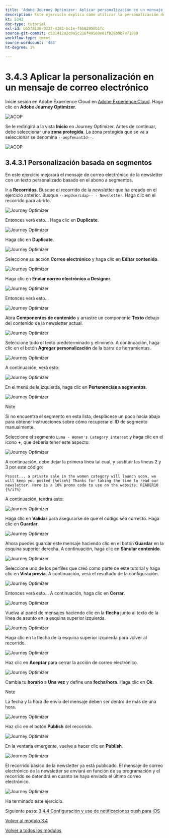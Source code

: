 ```yaml
---
title: 'Adobe Journey Optimizer: Aplicar personalización en un mensaje de correo electrónico'
description: Este ejercicio explica cómo utilizar la personalización de segmentos dentro de un contenido de correo electrónico
kt: 5342
doc-type: tutorial
exl-id: bb5f8130-0237-4381-bc1e-f6b62950b1fc
source-git-commit: c531412a2c0a5c216f49560e01fb26b9b7e71869
workflow-type: tm+mt
source-wordcount: '483'
ht-degree: 1%

---
```


# 3.4.3 Aplicar la personalización en un mensaje de correo electrónico

Inicie sesión en Adobe Experience Cloud en [Adobe Experience Cloud](https://experience.adobe.com). Haga clic en **Adobe Journey Optimizer**.

![ACOP](./../../../modules/ajo-b2c/module3.1/images/acophome.png)

Se le redirigirá a la vista **Inicio** en Journey Optimizer. Antes de continuar, debe seleccionar una **zona protegida**. La zona protegida que se va a seleccionar se denomina ``--aepTenantId--``.

![ACOP](./../../../modules/ajo-b2c/module3.1/images/acoptriglp.png)

## 3.4.3.1 Personalización basada en segmentos

En este ejercicio mejorará el mensaje de correo electrónico de la newsletter con un texto personalizado basado en el abono a segmentos.

Ir a **Recorridos**. Busque el recorrido de la newsletter que ha creado en el ejercicio anterior. Busque `--aepUserLdap-- - Newsletter`. Haga clic en el recorrido para abrirlo.

![Journey Optimizer](./images/sbp1.png)

Entonces verá esto... Haga clic en **Duplicate**.

![Journey Optimizer](./images/sbp2.png)

Haga clic en **Duplicate**.

![Journey Optimizer](./images/sbp3.png)

Seleccione su acción **Correo electrónico** y haga clic en **Editar contenido**.

![Journey Optimizer](./images/sbp3a.png)

Haga clic en **Enviar correo electrónico a Designer**.

![Journey Optimizer](./images/sbp4.png)

Entonces verá esto...

![Journey Optimizer](./images/sbp5.png)

Abra **Componentes de contenido** y arrastre un componente **Texto** debajo del contenido de la newsletter actual.

![Journey Optimizer](./images/sbp6.png)

Seleccione todo el texto predeterminado y elimínelo. A continuación, haga clic en el botón **Agregar personalización** de la barra de herramientas.

![Journey Optimizer](./images/sbp7.png)

A continuación, verá esto:

![Journey Optimizer](./images/seg1.png)

En el menú de la izquierda, haga clic en **Pertenencias a segmentos**.

![Journey Optimizer](./images/seg2.png)

>[!NOTE]
>
>Si no encuentra el segmento en esta lista, desplácese un poco hacia abajo para obtener instrucciones sobre cómo recuperar el ID de segmento manualmente.

Seleccione el segmento `Luma - Women's Category Interest` y haga clic en el icono **+**, que debería tener este aspecto:

![Journey Optimizer](./images/seg3.png)

A continuación, debe dejar la primera línea tal cual, y sustituir las líneas 2 y 3 por este código:

``
    Psssst... a private sale in the women category will launch soon, we will keep you posted
{%else%}
    Thanks for taking the time to read our newsletter. Here is a 10% promo code to use on the website: READER10
{%/if%}
``

A continuación, tendrá esto:

![Journey Optimizer](./images/seg4.png)

Haga clic en **Validar** para asegurarse de que el código sea correcto. Haga clic en **Guardar**.

![Journey Optimizer](./images/sbp8.png)

Ahora puedes guardar este mensaje haciendo clic en el botón **Guardar** en la esquina superior derecha. A continuación, haga clic en **Simular contenido**.

![Journey Optimizer](./images/sbp9.png)

Seleccione uno de los perfiles que creó como parte de este tutorial y haga clic en **Vista previa**. A continuación, verá el resultado de la configuración.

![Journey Optimizer](./images/sbp10.png)

Entonces verá esto... A continuación, haga clic en **Cerrar**.

![Journey Optimizer](./images/sbp10fff.png)

Vuelva al panel de mensajes haciendo clic en la **flecha** junto al texto de la línea de asunto en la esquina superior izquierda.

![Journey Optimizer](./images/sbp11.png)

Haga clic en la flecha de la esquina superior izquierda para volver al recorrido.

![Journey Optimizer](./images/oc79afff.png)

Haz clic en **Aceptar** para cerrar la acción de correo electrónico.

![Journey Optimizer](./images/oc79bfff.png)

Cambia tu **horario** a **Una vez** y define una **fecha/hora**. Haga clic en **Ok**.

>[!NOTE]
>
>La fecha y la hora de envío del mensaje deben ser dentro de más de una hora.

![Journey Optimizer](./images/sbp18.png)

Haz clic en el botón **Publish** del recorrido.

![Journey Optimizer](./images/sbp19.png)

En la ventana emergente, vuelve a hacer clic en **Publish**.

![Journey Optimizer](./images/sbp20.png)

El recorrido básico de la newsletter ya está publicado. El mensaje de correo electrónico de la newsletter se enviará en función de su programación y el recorrido se detendrá en cuanto se haya enviado el último correo electrónico.

![Journey Optimizer](./images/sbp20fff.png)

Ha terminado este ejercicio.

Siguiente paso: [3.4.4 Configuración y uso de notificaciones push para iOS](./ex4.md)

[Volver al módulo 3.4](./journeyoptimizer.md)

[Volver a todos los módulos](../../../overview.md)
